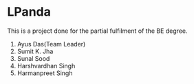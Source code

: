 # LPanda

This is a project done for the partial fulfilment of the BE degree.
1. Ayus Das(Team Leader)
2. Sumit K. Jha
3. Sunal Sood
4. Harshvardhan Singh
5. Harmanpreet Singh
